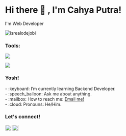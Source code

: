 # <summary><strong>Hi there :wave: , I'm Cahya Putra!</strong></summary>
I'm Web Developer
<p align="left"> <img src="https://komarev.com/ghpvc/?username=goonesmile&label=Profile%20views&color=0e75b6&style=flat" alt="isrealodejobi" />
</p>

### <summary><strong>Tools:</strong></summary>
<p>
    <img src="https://img.shields.io/badge/Design-Figma-blue?&logo=visual%20studio%20code&logoColor=blue" />
</p>
<p>
    <img src="https://img.shields.io/badge/Text%20Editor-Visual%20Studio%20Code-blue?&logo=visual%20studio%20code&logoColor=blue" />
</p>

### <summary><strong>Yosh!</strong></summary>
<p>
    - :keyboard: I’m currently learning Backend Developer. </br>
    - :speech_balloon: Ask me about anything.</br>
    - :mailbox: How to reach me: <a href="mailto:cahyaputra0305@gmail.com">Email me!</a>  </br>
    - :cloud: Pronouns: He/Him. </br>
<p>
 
### <summary><strong>Let's connect!</strong></summary>
<a href="https://www.instagram.com/_yoxsz/">
  <img align="left" alt="Goo's Instagram" width="20px" src="https://simpleicons.now.sh/instagram/495f7e" />
</a>
<a href="mailto:cahyaputra0305@gmail.com">
  <img align="left" alt="Email" width="20px" src="https://path/to/email-logo.png](https://simpleicons.vercel.app/gmail/000" />
</a>
